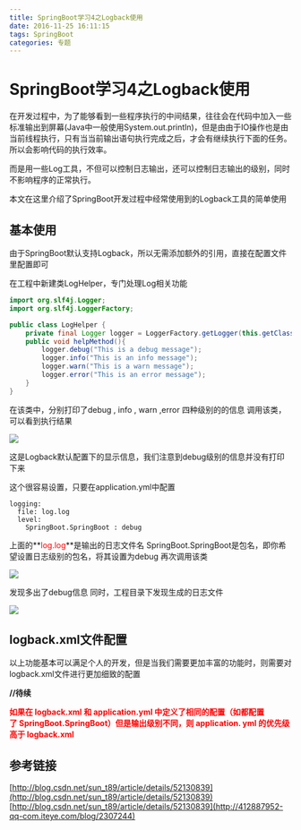 ```yaml
---
title: SpringBoot学习4之Logback使用
date: 2016-11-25 16:11:15
tags: SpringBoot
categories: 专题
---
```






# SpringBoot学习4之Logback使用



在开发过程中，为了能够看到一些程序执行的中间结果，往往会在代码中加入一些标准输出到屏幕(Java中一般使用System.out.println)，但是由由于IO操作也是由当前线程执行，只有当当前输出语句执行完成之后，才会有继续执行下面的任务。所以会影响代码的执行效率。

而是用一些Log工具，不但可以控制日志输出，还可以控制日志输出的级别，同时不影响程序的正常执行。

本文在这里介绍了SpringBoot开发过程中经常使用到的Logback工具的简单使用

<!--more-->



## 基本使用



由于SpringBoot默认支持Logback，所以无需添加额外的引用，直接在配置文件里配置即可

在工程中新建类LogHelper，专门处理Log相关功能

```java
import org.slf4j.Logger;
import org.slf4j.LoggerFactory;

public class LogHelper {
    private final Logger logger = LoggerFactory.getLogger(this.getClass());  
    public void helpMethod(){  
        logger.debug("This is a debug message");  
        logger.info("This is an info message");  
        logger.warn("This is a warn message");  
        logger.error("This is an error message");  
    } 
}
```

在该类中，分别打印了debug , info , warn ,error 四种级别的的信息
调用该类，可以看到执行结果

![](/img/SpringBoot学习4之Logback使用/springboot1.png)

这是Logback默认配置下的显示信息，我们注意到debug级别的信息并没有打印下来

这个很容易设置，只要在application.yml中配置

```
logging:
  file: log.log  
  level:
    SpringBoot.SpringBoot : debug  
```


上面的**<font color = red>log.log</font>**是输出的日志文件名
SpringBoot.SpringBoot是包名，即你希望设置日志级别的包名，将其设置为debug
再次调用该类

![](/img/SpringBoot学习4之Logback使用/springboot2.png)

发现多出了debug信息
同时，工程目录下发现生成的日志文件

![](/img/SpringBoot学习4之Logback使用/springboot3.png)



## logback.xml文件配置



以上功能基本可以满足个人的开发，但是当我们需要更加丰富的功能时，则需要对logback.xml文件进行更加细致的配置

**//待续**

**<font color = red>如果在 logback.xml 和 application.yml 中定义了相同的配置（如都配置了 SpringBoot.SpringBoot）但是输出级别不同，则 application. yml 的优先级高于 logback.xml  </font>**



## 参考链接



[http://blog.csdn.net/sun_t89/article/details/52130839](http://blog.csdn.net/sun_t89/article/details/52130839)
[http://blog.csdn.net/sun_t89/article/details/52130839](http://412887952-qq-com.iteye.com/blog/2307244)


